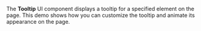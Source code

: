 The **Tooltip** UI component displays a&nbsp;tooltip for a&nbsp;specified element on&nbsp;the page. This demo shows how you can customize the tooltip and animate its appearance on&nbsp;the page.